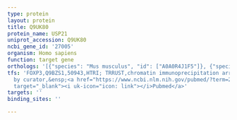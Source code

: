 ```yaml
---
type: protein
layout: protein
title: Q9UK80
protein_name: USP21
uniprot_accession: Q9UK80
ncbi_gene_id: '27005'
organism: Homo sapiens
function: target gene
orthologs: '[{"species": "Mus musculus", "id": ["A0A0R4J1F5"]}, {"species": "Rattus norvegicus", "id": ["B2GUX4"]}]'
tfs: 'FOXP3,Q9BZS1,50943,HTRI; TRRUST,chromatin immunoprecipitation array; inferred
  by curator,&ensp;<a href="https://www.ncbi.nlm.nih.gov/pubmed/?term=23395819%5Buid%5D+OR+20554955%5Buid%5D+OR+22900683%5Buid%5D+OR+29087512%5Buid%5D"
  target="_blank"><i uk-icon="icon: link"></i>Pubmed</a>'
targets: ''
binding_sites: ''

---
```

